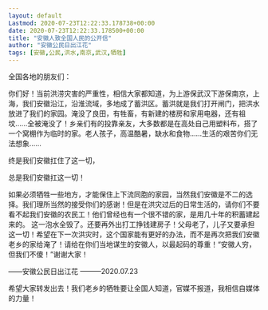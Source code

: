 ```yaml
---
layout: default
Lastmod: 2020-07-23T12:22:33.178738+00:00
date: 2020-07-23T12:22:33.178500+00:00
title: "安徽人致全国人民的公开信"
author: "安徽公民日出江花"
tags: [安徽,公民,洪水,南京,武汉,牺牲]
---
```


全国各地的朋友们：

你们好！当前洪涝灾害的严重性，相信大家都知道，为上游保武汉下游保南京，上海，我们安徽沿江，沿淮流域，多地成了蓄洪区。蓄洪就是我们打开闸门，把洪水放进了我们的家园。淹没了良田，有牲畜，有新建的楼房和家用电器，还有祖坟……全被淹没了！乡亲们有的投靠亲友，大多数都是在高处自己用塑料布，搭了一个窝棚作为临时的家。老人孩子，高温酷暑，缺水和食物……生活的艰苦你们无法想象……

终是我们安徽扛住了这一切，

总是我们安徽扛这一切！

如果必须牺牲一些地方，才能保住上下流同胞的家园，当然我们安徽是不二的选择。我们理所当然的接受你们的感谢！但是在洪灾过后的日常生活的，请你们不要看不起我们安徽的农民工！他们曾经也有一个很不错的家，是用几十年的积蓄建起来的。
这一泡水全毁了。还要再外出打工挣钱建房子！父母老了，儿子又要承担这一切！希望在下一次洪灾时，这个国家能有更好的办法，而不是再次把我们安徽老乡的家给淹了！请给在你们当地谋生的安徽人，以最起码的尊重！“安徽人穷，但我们不傻！”谢谢大家！

——安徽公民日出江花  ———2020.07.23


希望大家转发出去！我们老乡的牺牲要让全国人知道，官媒不报道，我相信自媒体的力量！
